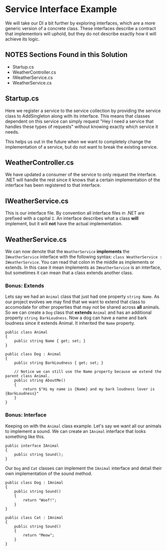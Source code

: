 # Service Interface Example
We will take our DI a bit further by exploring interfaces, which are a more generic version of a
concrete class. These interfaces describe a contract that implementors will uphold, but they do not
describe exactly how it will achieve its logic.

## NOTES Sections Found in this Solution
* Startup.cs
* WeatherController.cs
* IWeatherService.cs
* WeatherService.cs

## Startup.cs
Here we register a service to the service collection by providing the service class to AddSingleton
along with its interface. This means that classes dependent on this service can simply request "Hey I
need a service that handles these types of requests" without knowing exactly which service it needs.

This helps us out in the future when we want to completely change the implementation of a service, but
do not want to break the existing service.

## WeatherController.cs
We have updated a consumer of the service to only request the interface. .NET will handle the rest since
it knows that a certain implementation of the interface has been registered to that interface.

## IWeatherService.cs
This is our interface file. By convention all interface files in .NET are prefixed with a capital `I`.
An interface describes what a class **will** implement, but it will **not** have the actual implementation.

## WeatherService.cs
We can now denote that the `WeatherService` **implements** the `IWeatherService` interface with the
following syntax: `class WeatherService : IWeatherService`. You can read that colon in the middle as 
implements or extends. In this case it mean implements as `IWeatherService` is an interface, but
sometimes it can mean that a class extends another class.

### Bonus: Extends
Lets say we had an `Animal` class that just had one property `string Name`. As our project evolves we
may find that we want to extend that class to accomodate for other properties that may not be shared
across **all** animals. So we can create a `Dog` class that **extends** `Animal` and has an additional
property `string BarkLoudness`. Now a dog can have a name and bark loudness since it extends Animal. It
inherited the `Name` property.

```
public class Animal
{
    public string Name { get; set; }
}

public class Dog : Animal
{
    public string BarkLoudness { get; set; }

    // Notice we can still use the Name property because we extend the parent class Animal.
    public string AboutMe()
    {
        return $"Hi my name is {Name} and my bark loudness lever is {BarkLoudness}"
    }
}
```

### Bonus: Interface
Keeping on with the `Animal` class example. Let's say we want all our animals to implement a sound. We
can create an `IAnimal` interface that looks something like this.
```
public interface IAnimal
{
    public string Sound();
}
```

Our `Dog` and `Cat` classes can implement the `IAnimal` interface and detail their own implementation of
the sound method.

```
public class Dog : IAnimal
{
    public string Sound()
    {
        return "Woof!";
    }
}

public class Cat : IAnimal
{
    public string Sound()
    {
        return "Meow";
    }
}
```